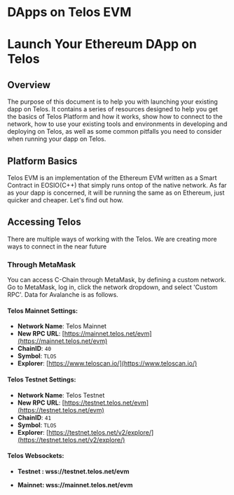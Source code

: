 # DApps on Telos EVM

# Launch Your Ethereum DApp on Telos

## Overview

The purpose of this document is to help you with launching your existing dapp on Telos. It contains a series of resources designed to help you get the basics of Telos Platform and how it works, show how to connect to the network, how to use your existing tools and environments in developing and deploying on Telos, as well as some common pitfalls you need to consider when running your dapp on Telos.

## Platform Basics

Telos EVM is an implementation of the Ethereum EVM written as a Smart Contract in EOSIO(C++) that simply runs ontop of the native network. As far as your dapp is concerned, it will be running the same as on Ethereum, just quicker and cheaper. Let's find out how.

## Accessing Telos 

There are multiple ways of working with the Telos. We are creating more ways to connect in the near future

### Through MetaMask

You can access C-Chain through MetaMask, by defining a custom network. Go to MetaMask, log in, click the network dropdown, and select 'Custom RPC'. Data for Avalanche is as follows.

#### **Telos Mainnet Settings:**

* **Network Name**: Telos Mainnet 
* **New RPC URL**: [https://mainnet.telos.net/evm](https://mainnet.telos.net/evm)
* **ChainID**: `40`
* **Symbol**: `TLOS`
* **Explorer**: [https://www.teloscan.io/](https://www.teloscan.io/)

#### **Telos Testnet Settings:**

* **Network Name**: Telos Testnet
* **New RPC URL**: [https://testnet.telos.net/evm](https://testnet.telos.net/evm)
* **ChainID**: `41`
* **Symbol**: `TLOS`
* **Explorer**: [https://testnet.telos.net/v2/explore/](https://testnet.telos.net/v2/explore/)

#### **Telos Websockets:**

* **Testnet : wss://testnet.telos.net/evm**

* **Mainnet: wss://mainnet.telos.net/evm**


